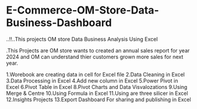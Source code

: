 # E-Commerce-OM-Store-Data-Business-Dashboard
..!!..This projects OM store Data Business Analysis Using Excel

.This Projects are OM store wants to created an annual sales report for year 2024 and
  OM can understand thier customers grown more sales for next year.

  1.Worebook are creating data in cell for Excel file
  2.Data Cleaning in Excel
  3.Data Processing in Excel
  4.Add new column in Excel
  5.Power Pivot in Excel
  6.Pivot Table in Excel
  8.Pivot Charts and Data Visvalozations
  9.Using Merge & Centre
  10.Using Formula in Excel
  11.Using are three silicer in Excel
  12.Insights Projects
  13.Export Dashboard For sharing and publishing in Excel
